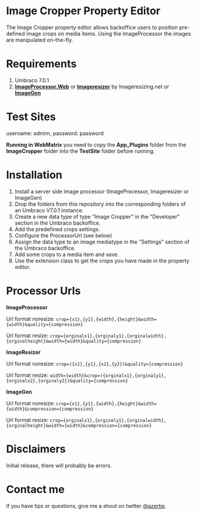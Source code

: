 Image Cropper Property Editor
============================================

The Image Cropper property editor allows backoffice users to position pre-defined image crops on media items.
Using the ImageProcessor the images are manipulated on-the-fly.

Requirements
============
1. Umbraco 7.0.1
2. **[ImageProcessor.Web](http://jimbobsquarepants.github.io/ImageProcessor/)** or **[Imageresizer](http://imageresizing.net/)** by Imageresizing.net or **[ImageGen](http://our.umbraco.org/projects/website-utilities/imagegen)**

Test Sites
============
username: admim, password: password

**Running in WebMatrix** you need to copy the **App_Plugins** folder from the **ImageCropper** folder into the **TestSite** folder before running.

Installation
============

1. Install a server side image processor (ImageProcessor, Imageresizer or ImageGen)
2. Drop the folders from this repository into the corresponding folders of an Umbraco V7.0.1 instance.
3. Create a new data type of type "Image Cropper" in the "Developer" section in the Umbraco backoffice.
4. Add the predefined crops settings.
5. Configure the ProcessorUrl (see below)
5. Assign the data type to an image mediatype in the "Settings" section of the Umbraco backoffice.
6. Add some crops to a media item and save.
7. Use the extension class to get the crops you have made in the property editor.


Processor Urls
===========
**ImageProcessor**

Url format noresize: `crop={x1},{y1},{width},{height}&width={width}&quality={compression}`

Url format resize: `crop={orginalx1},{orginaly1},{orginalwidth},{orginalheight}&width={width}&quality={compression}`

**ImageResizer**

Url format noresize: `crop=({x1},{y1},{x2},{y2})&quality={compression}`

Url format resize: `width={width}&crop=({orginalx1},{orginaly1},{orginalx2},{orginaly2})&quality={compression}`

**ImageGen**

Url format noresize: `crop={x1},{y1},{width},{height}&width={width}&compression={compression}`

Url format resize: `crop={orginalx1},{orginaly1},{orginalwidth},{orginalheight}&width={width}&compression={compression}`

Disclaimers
===========

Initial release, there will probably be errors.


Contact me
==========

If you have tips or questions, give me a shout on twitter [@azertie](http://www.twitter.com/azertie).
